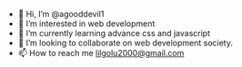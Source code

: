 - 👋 Hi, I’m @agooddevil1
- 👀 I’m interested in web development
- 🌱 I’m currently learning advance css and javascript
- 💞️ I’m looking to collaborate on web development society.
- 📫 How to reach me lilgolu2000@gmail.com

<!---
agooddevil1/agooddevil1 is a ✨ special ✨ repository because its `README.md` (this file) appears on your GitHub profile.
You can click the Preview link to take a look at your changes.
--->
